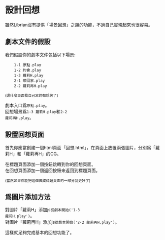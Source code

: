 # 設計回想

雖然Librian沒有提供「場景回想」之類的功能，不過自己實現起來也很容易。

## 劇本文件的假設

我們假設你的劇本文件包括以下場景: 
```
    1-1 原點.play
    1-2 約會.play
    1-3 蘿莉H.play
    2-1 帶回家.play
    2-2 蘿莉再H.play
```
<small>(這什麼東西我自己寫的都想笑了)</small>

劇本入口爲<code>原點.play</code>。   
回想場景爲<code>1-3 蘿莉H.play</code>和<code>2-2 蘿莉再H.play</code>。   

## 設置回想頁面
首先你應當創建一個html頁面「回想.html」，在頁面上放置兩張圖片，分別爲「蘿莉H」和「蘿莉再H」的CG。   

在標題頁面添加一個按鈕跳轉到你的回想頁面。   
在回想頁面添加一個返回按鈕來返回到標題頁面。   

<small>(當然如果你能把這個做成標題頁面的一部分就更好了)</small>

## 爲圖片添加方法
對圖片「蘿莉H」添加js<code>從劇本開始('1-3 蘿莉H.play')</code>。   
對圖片「蘿莉再H」添加js<code>從劇本開始('2-2 蘿莉再H.play')</code>。  

這樣就足夠完成基本的回想功能了。
